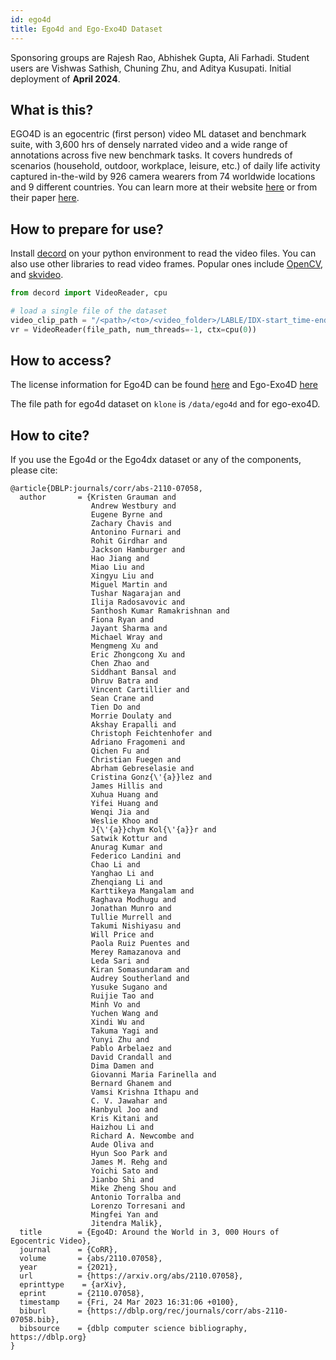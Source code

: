 ```yaml
---
id: ego4d
title: Ego4d and Ego-Exo4D Dataset
---
```


Sponsoring groups are Rajesh Rao, Abhishek Gupta, Ali Farhadi. Student users are Vishwas Sathish, Chuning Zhu, and Aditya Kusupati. Initial deployment of **April 2024**.

## What is this?
EGO4D is an egocentric (first person) video ML dataset and benchmark suite, with 3,600 hrs of densely narrated video and a wide range of annotations across five new benchmark tasks. It covers hundreds of scenarios (household, outdoor, workplace, leisure, etc.) of daily life activity captured in-the-wild by 926 camera wearers from 74 worldwide locations and 9 different countries.
You can learn more at their website [here](https://ego4d-data.org/docs/) or from their paper [here](https://arxiv.org/abs/2110.07058).

## How to prepare for use?

Install [decord](https://github.com/dmlc/decord) on your python environment to read the video files. You can also use other libraries to read video frames. Popular ones include [OpenCV](https://stackoverflow.com/questions/41441150/how-to-read-video-files-using-python-opencv), and [skvideo](https://www.scikit-video.org/stable/).

```python
from decord import VideoReader, cpu

# load a single file of the dataset
video_clip_path = "/<path>/<to>/<video_folder>/LABLE/IDX-start_time-end_time.mp4"
vr = VideoReader(file_path, num_threads=-1, ctx=cpu(0))

```

## How to access?

The license information for Ego4D can be found [here](https://ego4d-data.org/pdfs/Ego4D-Licenses-Draft.pdf) and Ego-Exo4D [here](https://ego4d-data.org/pdfs/Ego-Exo4D-Model-License.pdf)

The file path for ego4d dataset on `klone` is `/data/ego4d` and for ego-exo4D.

## How to cite?
If you use the Ego4d or the Ego4dx dataset or any of the components, please cite:
```
@article{DBLP:journals/corr/abs-2110-07058,
  author       = {Kristen Grauman and
                  Andrew Westbury and
                  Eugene Byrne and
                  Zachary Chavis and
                  Antonino Furnari and
                  Rohit Girdhar and
                  Jackson Hamburger and
                  Hao Jiang and
                  Miao Liu and
                  Xingyu Liu and
                  Miguel Martin and
                  Tushar Nagarajan and
                  Ilija Radosavovic and
                  Santhosh Kumar Ramakrishnan and
                  Fiona Ryan and
                  Jayant Sharma and
                  Michael Wray and
                  Mengmeng Xu and
                  Eric Zhongcong Xu and
                  Chen Zhao and
                  Siddhant Bansal and
                  Dhruv Batra and
                  Vincent Cartillier and
                  Sean Crane and
                  Tien Do and
                  Morrie Doulaty and
                  Akshay Erapalli and
                  Christoph Feichtenhofer and
                  Adriano Fragomeni and
                  Qichen Fu and
                  Christian Fuegen and
                  Abrham Gebreselasie and
                  Cristina Gonz{\'{a}}lez and
                  James Hillis and
                  Xuhua Huang and
                  Yifei Huang and
                  Wenqi Jia and
                  Weslie Khoo and
                  J{\'{a}}chym Kol{\'{a}}r and
                  Satwik Kottur and
                  Anurag Kumar and
                  Federico Landini and
                  Chao Li and
                  Yanghao Li and
                  Zhenqiang Li and
                  Karttikeya Mangalam and
                  Raghava Modhugu and
                  Jonathan Munro and
                  Tullie Murrell and
                  Takumi Nishiyasu and
                  Will Price and
                  Paola Ruiz Puentes and
                  Merey Ramazanova and
                  Leda Sari and
                  Kiran Somasundaram and
                  Audrey Southerland and
                  Yusuke Sugano and
                  Ruijie Tao and
                  Minh Vo and
                  Yuchen Wang and
                  Xindi Wu and
                  Takuma Yagi and
                  Yunyi Zhu and
                  Pablo Arbelaez and
                  David Crandall and
                  Dima Damen and
                  Giovanni Maria Farinella and
                  Bernard Ghanem and
                  Vamsi Krishna Ithapu and
                  C. V. Jawahar and
                  Hanbyul Joo and
                  Kris Kitani and
                  Haizhou Li and
                  Richard A. Newcombe and
                  Aude Oliva and
                  Hyun Soo Park and
                  James M. Rehg and
                  Yoichi Sato and
                  Jianbo Shi and
                  Mike Zheng Shou and
                  Antonio Torralba and
                  Lorenzo Torresani and
                  Mingfei Yan and
                  Jitendra Malik},
  title        = {Ego4D: Around the World in 3, 000 Hours of Egocentric Video},
  journal      = {CoRR},
  volume       = {abs/2110.07058},
  year         = {2021},
  url          = {https://arxiv.org/abs/2110.07058},
  eprinttype    = {arXiv},
  eprint       = {2110.07058},
  timestamp    = {Fri, 24 Mar 2023 16:31:06 +0100},
  biburl       = {https://dblp.org/rec/journals/corr/abs-2110-07058.bib},
  bibsource    = {dblp computer science bibliography, https://dblp.org}
}
```